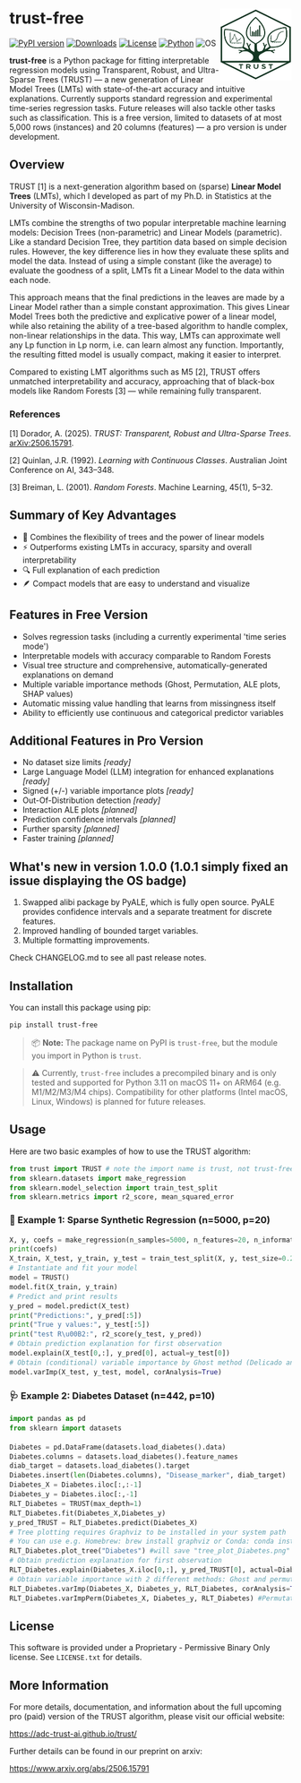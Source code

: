 # trust-free <a href="https://adc-trust-ai.github.io/trust"><img src="assets/TRUST_logo_500x500.png" align="right" height="128" alt="TRUST logo"/></a>

[![PyPI version](https://img.shields.io/pypi/v/trust-free.svg)](https://pypi.org/project/trust-free/)
[![Downloads](https://static.pepy.tech/badge/trust-free)](https://pepy.tech/project/trust-free)
[![License](https://img.shields.io/badge/license-Proprietary-lightgrey.svg)](LICENSE.txt)
[![Python](https://img.shields.io/pypi/pyversions/trust-free.svg)](https://pypi.org/project/trust-free/)
![OS](https://img.shields.io/badge/OS-macOS%20ARM64-blue)


**trust-free** is a Python package for fitting interpretable regression models using Transparent, Robust, and Ultra-Sparse Trees (TRUST) — a new generation of Linear Model Trees (LMTs) with state-of-the-art accuracy and intuitive explanations. Currently supports standard regression and experimental time-series regression tasks. Future releases will also tackle other tasks such as classification. This is a free version, limited to datasets of at most 5,000 rows (instances) and 20 columns (features) — a pro version is under development. 

## Overview
TRUST [1] is a next-generation algorithm based on (sparse) **Linear Model Trees** (LMTs), which I developed as part of my Ph.D. in Statistics at the University of Wisconsin-Madison.

LMTs combine the strengths of two popular interpretable machine learning models: Decision Trees (non-parametric) and Linear Models (parametric). Like a standard Decision Tree, they partition data based on simple decision rules. However, the key difference lies in how they evaluate these splits and model the data. Instead of using a simple constant (like the average) to evaluate the goodness of a split, LMTs fit a Linear Model to the data within each node.

This approach means that the final predictions in the leaves are made by a Linear Model rather than a simple constant approximation. This gives Linear Model Trees both the predictive and explicative power of a linear model, while also retaining the ability of a tree-based algorithm to handle complex, non-linear relationships in the data. This way, LMTs can approximate well any Lp function in Lp norm, i.e. can learn almost any function. Importantly, the resulting fitted model is usually compact, making it easier to interpret.

Compared to existing LMT algorithms such as M5 [2], TRUST offers unmatched interpretability and accuracy, approaching that of black-box models like Random Forests [3] — while remaining fully transparent.

### References

[1] Dorador, A. (2025). *TRUST: Transparent, Robust and Ultra-Sparse Trees*. [arXiv:2506.15791](https://arxiv.org/abs/2506.15791).

[2] Quinlan, J.R. (1992). *Learning with Continuous Classes*. Australian Joint Conference on AI, 343–348.  

[3] Breiman, L. (2001). *Random Forests*. Machine Learning, 45(1), 5–32.


## Summary of Key Advantages

- 🧠 Combines the flexibility of trees and the power of linear models
- ⚡ Outperforms existing LMTs in accuracy, sparsity and overall interpretability
- 🔍 Full explanation of each prediction
- 🪶 Compact models that are easy to understand and visualize

## Features in Free Version

- Solves regression tasks (including a currently experimental 'time series mode')
- Interpretable models with accuracy comparable to Random Forests
- Visual tree structure and comprehensive, automatically-generated explanations on demand
- Multiple variable importance methods (Ghost, Permutation, ALE plots, SHAP values)
- Automatic missing value handling that learns from missingness itself
- Ability to efficiently use continuous and categorical predictor variables
  

## Additional Features in Pro Version

- No dataset size limits *[ready]*
- Large Language Model (LLM) integration for enhanced explanations *[ready]*
- Signed (+/-) variable importance plots *[ready]*
- Out-Of-Distribution detection *[ready]*
- Interaction ALE plots *[planned]*
- Prediction confidence intervals *[planned]*
- Further sparsity *[planned]*
- Faster training *[planned]*


## What's new in version 1.0.0 (1.0.1 simply fixed an issue displaying the OS badge)

1. Swapped alibi package by PyALE, which is fully open source. PyALE provides confidence intervals and a separate treatment for discrete features.
2. Improved handling of bounded target variables.
3. Multiple formatting improvements.

Check CHANGELOG.md to see all past release notes.

## Installation

You can install this package using pip:

```bash
pip install trust-free
```
> 📦 **Note:** The package name on PyPI is `trust-free`, but the module you import in Python is `trust`.

> ⚠️ Currently, `trust-free` includes a precompiled binary and is only tested and supported for Python 3.11 on macOS 11+ on ARM64 (e.g. M1/M2/M3/M4 chips). Compatibility for other platforms (Intel macOS, Linux, Windows) is planned for future releases.

## Usage

Here are two basic examples of how to use the TRUST algorithm:

```python
from trust import TRUST # note the import name is trust, not trust-free
from sklearn.datasets import make_regression
from sklearn.model_selection import train_test_split
from sklearn.metrics import r2_score, mean_squared_error
```

### 🧪 Example 1: Sparse Synthetic Regression (n=5000, p=20)
```python
X, y, coefs = make_regression(n_samples=5000, n_features=20, n_informative=10, coef=True, noise=0.1, random_state=123)
print(coefs)
X_train, X_test, y_train, y_test = train_test_split(X, y, test_size=0.2, random_state=123)
# Instantiate and fit your model
model = TRUST()
model.fit(X_train, y_train)
# Predict and print results
y_pred = model.predict(X_test)
print("Predictions:", y_pred[:5])
print("True y values:", y_test[:5])
print("test R\u00B2:", r2_score(y_test, y_pred))
# Obtain prediction explanation for first observation
model.explain(X_test[0,:], y_pred[0], actual=y_test[0]) 
# Obtain (conditional) variable importance by Ghost method (Delicado and Pena, 2023)
model.varImp(X_test, y_test, model, corAnalysis=True)
```

### 🩺 Example 2: Diabetes Dataset (n=442, p=10)
```python
import pandas as pd
from sklearn import datasets

Diabetes = pd.DataFrame(datasets.load_diabetes().data)
Diabetes.columns = datasets.load_diabetes().feature_names
diab_target = datasets.load_diabetes().target
Diabetes.insert(len(Diabetes.columns), "Disease_marker", diab_target)
Diabetes_X = Diabetes.iloc[:,:-1]
Diabetes_y = Diabetes.iloc[:,-1]
RLT_Diabetes = TRUST(max_depth=1)
RLT_Diabetes.fit(Diabetes_X,Diabetes_y)
y_pred_TRUST = RLT_Diabetes.predict(Diabetes_X)
# Tree plotting requires Graphviz to be installed in your system path
# You can use e.g. Homebrew: brew install graphviz or Conda: conda install -c conda-forge graphviz
RLT_Diabetes.plot_tree("Diabetes") #will save "tree_plot_Diabetes.png" in your working directory
# Obtain prediction explanation for first observation
RLT_Diabetes.explain(Diabetes_X.iloc[0,:], y_pred_TRUST[0], actual=Diabetes_y.to_list()[0])
# Obtain variable importance with 2 different methods: Ghost and permutation
RLT_Diabetes.varImp(Diabetes_X, Diabetes_y, RLT_Diabetes, corAnalysis=True) #Ghost method
RLT_Diabetes.varImpPerm(Diabetes_X, Diabetes_y, RLT_Diabetes) #Permutation method
```

## License

This software is provided under a Proprietary - Permissive Binary Only license. See `LICENSE.txt` for details.

## More Information

For more details, documentation, and information about the full upcoming pro (paid) version of the TRUST algorithm, please visit our official website:

https://adc-trust-ai.github.io/trust/

Further details can be found in our preprint on arxiv:

https://www.arxiv.org/abs/2506.15791
